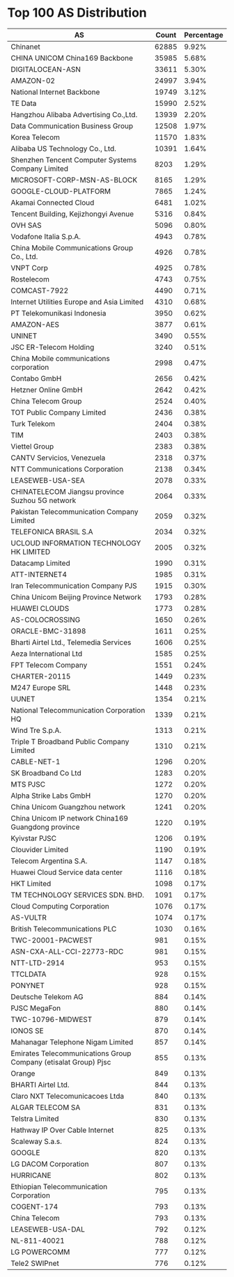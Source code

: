# Top 100 AS Distribution
| AS | Count | Percentage |
|----|----|----|
| Chinanet | 62885 | 9.92% |
| CHINA UNICOM China169 Backbone | 35985 | 5.68% |
| DIGITALOCEAN-ASN | 33611 | 5.30% |
| AMAZON-02 | 24997 | 3.94% |
| National Internet Backbone | 19749 | 3.12% |
| TE Data | 15990 | 2.52% |
| Hangzhou Alibaba Advertising Co.,Ltd. | 13939 | 2.20% |
| Data Communication Business Group | 12508 | 1.97% |
| Korea Telecom | 11570 | 1.83% |
| Alibaba US Technology Co., Ltd. | 10391 | 1.64% |
| Shenzhen Tencent Computer Systems Company Limited | 8203 | 1.29% |
| MICROSOFT-CORP-MSN-AS-BLOCK | 8165 | 1.29% |
| GOOGLE-CLOUD-PLATFORM | 7865 | 1.24% |
| Akamai Connected Cloud | 6481 | 1.02% |
| Tencent Building, Kejizhongyi Avenue | 5316 | 0.84% |
| OVH SAS | 5096 | 0.80% |
| Vodafone Italia S.p.A. | 4943 | 0.78% |
| China Mobile Communications Group Co., Ltd. | 4926 | 0.78% |
| VNPT Corp | 4925 | 0.78% |
| Rostelecom | 4743 | 0.75% |
| COMCAST-7922 | 4490 | 0.71% |
| Internet Utilities Europe and Asia Limited | 4310 | 0.68% |
| PT Telekomunikasi Indonesia | 3950 | 0.62% |
| AMAZON-AES | 3877 | 0.61% |
| UNINET | 3490 | 0.55% |
| JSC ER-Telecom Holding | 3240 | 0.51% |
| China Mobile communications corporation | 2998 | 0.47% |
| Contabo GmbH | 2656 | 0.42% |
| Hetzner Online GmbH | 2642 | 0.42% |
| China Telecom Group | 2524 | 0.40% |
| TOT Public Company Limited | 2436 | 0.38% |
| Turk Telekom | 2404 | 0.38% |
| TIM | 2403 | 0.38% |
| Viettel Group | 2383 | 0.38% |
| CANTV Servicios, Venezuela | 2318 | 0.37% |
| NTT Communications Corporation | 2138 | 0.34% |
| LEASEWEB-USA-SEA | 2078 | 0.33% |
| CHINATELECOM Jiangsu province Suzhou 5G network | 2064 | 0.33% |
| Pakistan Telecommunication Company Limited | 2059 | 0.32% |
| TELEFONICA BRASIL S.A | 2034 | 0.32% |
| UCLOUD INFORMATION TECHNOLOGY HK LIMITED | 2005 | 0.32% |
| Datacamp Limited | 1990 | 0.31% |
| ATT-INTERNET4 | 1985 | 0.31% |
| Iran Telecommunication Company PJS | 1915 | 0.30% |
| China Unicom Beijing Province Network | 1793 | 0.28% |
| HUAWEI CLOUDS | 1773 | 0.28% |
| AS-COLOCROSSING | 1650 | 0.26% |
| ORACLE-BMC-31898 | 1611 | 0.25% |
| Bharti Airtel Ltd., Telemedia Services | 1606 | 0.25% |
| Aeza International Ltd | 1585 | 0.25% |
| FPT Telecom Company | 1551 | 0.24% |
| CHARTER-20115 | 1449 | 0.23% |
| M247 Europe SRL | 1448 | 0.23% |
| UUNET | 1354 | 0.21% |
| National Telecommunication Corporation HQ | 1339 | 0.21% |
| Wind Tre S.p.A. | 1313 | 0.21% |
| Triple T Broadband Public Company Limited | 1310 | 0.21% |
| CABLE-NET-1 | 1296 | 0.20% |
| SK Broadband Co Ltd | 1283 | 0.20% |
| MTS PJSC | 1272 | 0.20% |
| Alpha Strike Labs GmbH | 1270 | 0.20% |
| China Unicom Guangzhou network | 1241 | 0.20% |
| China Unicom IP network China169 Guangdong province | 1220 | 0.19% |
| Kyivstar PJSC | 1206 | 0.19% |
| Clouvider Limited | 1190 | 0.19% |
| Telecom Argentina S.A. | 1147 | 0.18% |
| Huawei Cloud Service data center | 1116 | 0.18% |
| HKT Limited | 1098 | 0.17% |
| TM TECHNOLOGY SERVICES SDN. BHD. | 1091 | 0.17% |
| Cloud Computing Corporation | 1076 | 0.17% |
| AS-VULTR | 1074 | 0.17% |
| British Telecommunications PLC | 1030 | 0.16% |
| TWC-20001-PACWEST | 981 | 0.15% |
| ASN-CXA-ALL-CCI-22773-RDC | 981 | 0.15% |
| NTT-LTD-2914 | 953 | 0.15% |
| TTCLDATA | 928 | 0.15% |
| PONYNET | 928 | 0.15% |
| Deutsche Telekom AG | 884 | 0.14% |
| PJSC MegaFon | 880 | 0.14% |
| TWC-10796-MIDWEST | 879 | 0.14% |
| IONOS SE | 870 | 0.14% |
| Mahanagar Telephone Nigam Limited | 857 | 0.14% |
| Emirates Telecommunications Group Company (etisalat Group) Pjsc | 855 | 0.13% |
| Orange | 849 | 0.13% |
| BHARTI Airtel Ltd. | 844 | 0.13% |
| Claro NXT Telecomunicacoes Ltda | 840 | 0.13% |
| ALGAR TELECOM SA | 831 | 0.13% |
| Telstra Limited | 830 | 0.13% |
| Hathway IP Over Cable Internet | 825 | 0.13% |
| Scaleway S.a.s. | 824 | 0.13% |
| GOOGLE | 820 | 0.13% |
| LG DACOM Corporation | 807 | 0.13% |
| HURRICANE | 802 | 0.13% |
| Ethiopian Telecommunication Corporation | 795 | 0.13% |
| COGENT-174 | 793 | 0.13% |
| China Telecom | 793 | 0.13% |
| LEASEWEB-USA-DAL | 792 | 0.12% |
| NL-811-40021 | 788 | 0.12% |
| LG POWERCOMM | 777 | 0.12% |
| Tele2 SWIPnet | 776 | 0.12% |
